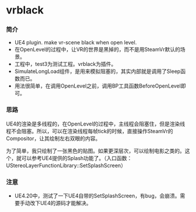 # vrblack
### 简介

- UE4 plugin. make vr-scene black when open level. 
- 在OpenLevel的过程中，让VR的世界是黑掉的，而不是用SteamVr默认的场景。
- 工程中，test3为测试工程。vrblack为插件。
- SimulateLongLoad组件，是用来模拟阻塞的，其实内部就是调用了Sleep函数而已。
- 用法很简单，在调用OpenLevel之前，调用BP工具函数BeforeOpenLevel即可。



### 思路

​	UE4的渲染是多线程的，在OpenLevel的过程中，主线程会阻塞住，但是渲染线程不会阻塞。所以，可以在渲染线程每帧tick的时候，直接操作SteamVr的Compositor，让其绘制左右双眼的内容。

​	为了简单，我只绘制了一张黑色的贴图。如果更深层次，可以绘制电影之类的。这个，就可以参考UE4提供的Splash功能了。（入口函数：UStereoLayerFunctionLibrary::SetSplashScreen）



### 注意

- UE4.20中，测试了一下UE4自带的SetSplashScreen，有bug，会崩溃。需要手动改下UE4的源码才能解决。
